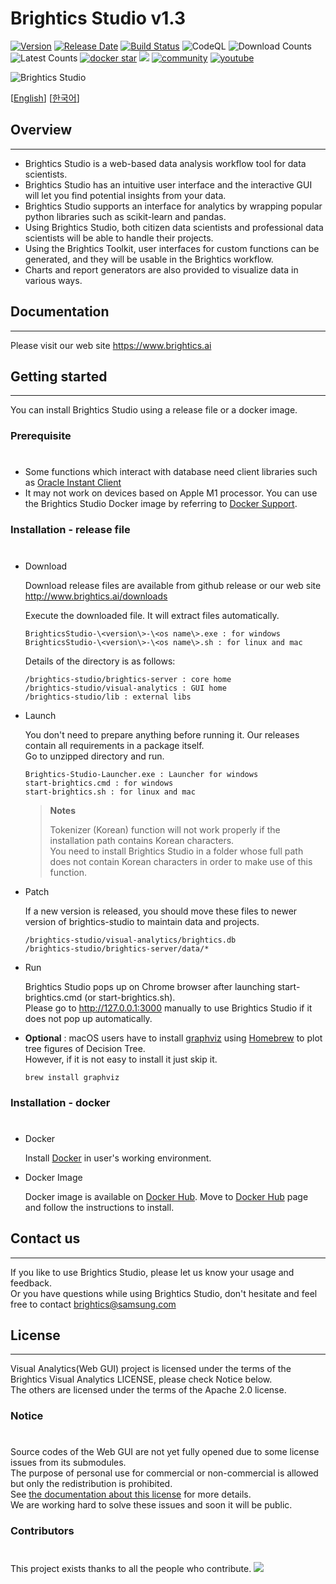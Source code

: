 # Brightics Studio v1.3

[![Version](https://img.shields.io/github/v/release/brightics/studio)](https://github.com/brightics/studio/releases)
[![Release Date](https://img.shields.io/github/release-date/brightics/studio)](https://github.com/brightics/studio/releases)
[![Build Status](https://travis-ci.com/brightics/studio.svg?branch=master)](https://travis-ci.com/brightics/studio)
![CodeQL](https://github.com/brightics/studio/workflows/CodeQL/badge.svg)
![Download Counts](https://img.shields.io/github/downloads/brightics/studio/total.svg)
![Latest Counts](https://img.shields.io/github/downloads/brightics/studio/latest/total)
[![docker star](https://img.shields.io/docker/stars/brightics/studio)](https://hub.docker.com/r/brightics/studio)
<a href="../../graphs/contributors"><img src="https://img.shields.io/github/contributors/brightics/studio.svg" /></a>
[![community](https://img.shields.io/badge/Help-Community-brightgreen)](https://www.brightics.ai/community/categories)
[![youtube](https://img.shields.io/youtube/views/DR13sLVWXYs?style=social)](https://www.youtube.com/brighticsTV)

<img src="docs/images/brightics_sample.png" alt="Brightics Studio"></img>

[[English](README_en.md)]
[[한국어](README.md)]

## Overview

---

- Brightics Studio is a web-based data analysis workflow tool for data scientists.  
- Brightics Studio has an intuitive user interface and the interactive GUI will let you find potential insights from your data.  
- Brightics Studio supports an interface for analytics by wrapping popular python libraries such as scikit-learn and pandas.  
- Using Brightics Studio, both citizen data scientists and professional data scientists will be able to handle their projects.  
- Using the Brightics Toolkit, user interfaces for custom functions can be generated, and they will be usable in the Brightics workflow.  
- Charts and report generators are also provided to visualize data in various ways.  

## Documentation

---

Please visit our web site https://www.brightics.ai

## Getting started

---

You can install Brightics Studio using a release file or a docker image.

### Prerequisite
#
* Some functions which interact with database need client libraries such as [Oracle Instant Client](http://www.oracle.com/technetwork/database/database-technologies/instant-client/overview/index.html)
* It may not work on devices based on Apple M1 processor. You can use the Brightics Studio Docker image by referring to [Docker Support](#docker-support).


### Installation - release file
#
  * Download

      Download release files are available from github release or our web site http://www.brightics.ai/downloads
      
      Execute the downloaded file. It will extract files automatically.

      ```
      BrighticsStudio-\<version\>-\<os name\>.exe : for windows
      BrighticsStudio-\<version\>-\<os name\>.sh : for linux and mac
      ```
      
      Details of the directory is as follows:
      
      ```
      /brightics-studio/brightics-server : core home
      /brightics-studio/visual-analytics : GUI home
      /brightics-studio/lib : external libs
      ```


  * Launch

      You don't need to prepare anything before running it. Our releases contain all requirements in a package itself.  
      Go to unzipped directory and run.
        
      ```
      Brightics-Studio-Launcher.exe : Launcher for windows
      start-brightics.cmd : for windows
      start-brightics.sh : for linux and mac
      ```
        
      > **Notes**
      >
      > Tokenizer (Korean) function will not work properly if the installation path contains Korean characters.  
      > You need to install Brightics Studio in a folder whose full path does not contain Korean characters in order to make use of this function.


  * Patch
        
      If a new version is released, you should move these files to newer version of brightics-studio to maintain data and projects.
        
      ```
      /brightics-studio/visual-analytics/brightics.db
      /brightics-studio/brightics-server/data/*
      ```


 *  Run
  
      Brightics Studio pops up on Chrome browser after launching start-brightics.cmd (or start-brightics.sh).   
      Please go to http://127.0.0.1:3000 manually to use Brightics Studio if it does not pop up automatically.


  * **Optional** : macOS users have to install [graphviz](http://graphviz.org/download/) using [Homebrew](https://brew.sh/) to plot tree figures of Decision Tree.  
  However, if it is not easy to install it just skip it.
      ```
      brew install graphviz
      ```

### Installation - docker
#
  * Docker

      Install [Docker](https://www.docker.com/get-started/) in user's working environment.


  * Docker Image  

      Docker image is available on [Docker Hub](https://hub.docker.com/r/brightics/studio). Move to [Docker Hub](https://hub.docker.com/r/brightics/studio) page and follow the instructions to install.


## Contact us
---
If you like to use Brightics Studio, please let us know your usage and feedback.  
Or you have questions while using Brightics Studio, don't hesitate and feel free to contact brightics@samsung.com

## License
---
Visual Analytics(Web GUI) project is licensed under the terms of the Brightics Visual Analytics LICENSE, please check Notice below.  
The others are licensed under the terms of the Apache 2.0 license.

### Notice
#
Source codes of the Web GUI are not yet fully opened due to some license issues from its submodules.  
The purpose of personal use for commercial or non-commercial is allowed but only the redistribution is prohibited.  
See [the documentation about this license](BRIGHTICS_VA_LICENSE) for more details.  
We are working hard to solve these issues and soon it will be public.

### Contributors
#
This project exists thanks to all the people who contribute.
<a href="../../graphs/contributors"><img src="https://opencollective.com/brightics-studio/contributors.svg?width=890&button=false" /></a>




